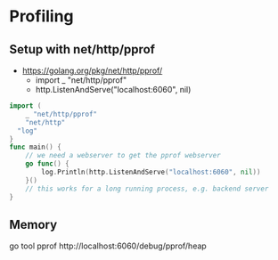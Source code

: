 # Profiling
## Setup with net/http/pprof
* https://golang.org/pkg/net/http/pprof/
  * import _ "net/http/pprof"
  * http.ListenAndServe("localhost:6060", nil)
```go
import (
	_ "net/http/pprof"
	"net/http"
  "log"
}
func main() {
    // we need a webserver to get the pprof webserver
    go func() {
        log.Println(http.ListenAndServe("localhost:6060", nil))
    }()
    // this works for a long running process, e.g. backend server
}
```


## Memory
go tool pprof http://localhost:6060/debug/pprof/heap
